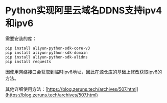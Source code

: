 # Python实现阿里云域名DDNS支持ipv4和ipv6

需要安装的库：
```
pip install aliyun-python-sdk-core-v3
pip install aliyun-python-sdk-domain
pip install aliyun-python-sdk-alidns
pip install requests
```

因使用网络接口会获取到临时ipv6地址，因此在源仓库的基础上修改获取ipv6的方法。

其他详细使用方法：[https://blog.zeruns.tech/archives/507.html](https://blog.zeruns.tech/archives/507.html)
